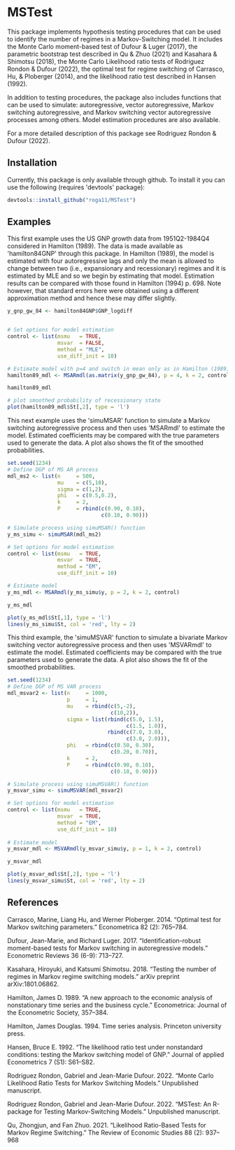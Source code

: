 # MSTest

This package implements hypothesis testing procedures that can be used to identify the number of regimes in a Markov-Switching model. It includes the Monte Carlo moment-based test of Dufour & Luger (2017), the parametric bootstrap test described in Qu & Zhuo (2021) and Kasahara & Shimotsu (2018), the Monte Carlo Likelihood ratio tests of Rodriguez Rondon & Dufour (2022), the optimal test for regime switching of Carrasco, Hu, & Ploberger (2014), and the likelihood ratio test described in Hansen (1992).

In addition to testing procedures, the package also includes functions that can be used to simulate: autoregressive, vector autoregressive, Markov switching autoregressive, and Markov switching vector autoregressive processes among others. Model estimation procedures are also available.

For a more detailed description of this package see Rodriguez Rondon & Dufour (2022).

## Installation

Currently, this package is only available through github. To install it you can use the following (requires 'devtools' package): 

```r
devtools::install_github("roga11/MSTest")
```

## Examples

This first example uses the US GNP growth data from 1951Q2-1984Q4 considered in Hamilton (1989). The data is made available as 'hamilton84GNP' through this package. In Hamilton (1989), the model is estimated with four autoregressive lags and only the mean is allowed to change between two (i.e., expansionary and recessionary) regimes and it is estimated by MLE and so we begin by estimating that model.  Estimation results can be compared with those found in Hamilton (1994) p. 698. Note however, that standard errors here were obtained using a different approximation method and hence these may differ slightly. 

```r
y_gnp_gw_84 <- hamilton84GNP$GNP_logdiff


# Set options for model estimation
control <- list(msmu   = TRUE, 
                msvar  = FALSE, 
                method = "MLE",
                use_diff_init = 10)

# Estimate model with p=4 and switch in mean only as in Hamilton (1989)
hamilton89_mdl <- MSARmdl(as.matrix(y_gnp_gw_84), p = 4, k = 2, control)

hamilton89_mdl

# plot smoothed probability of recessionary state
plot(hamilton89_mdl$St[,2], type = 'l')
```
 
This next example uses the 'simuMSAR' function to simulate a Markov switching autoregressive process and then uses 'MSARmdl' to estimate the model. Estimated coefficients may be compared with the true parameters used to generate the data. A plot also shows the fit of the smoothed probabilities. 

```r
set.seed(1234)
# Define DGP of MS AR process
mdl_ms2 <- list(n     = 500, 
                mu    = c(5,10),
                sigma = c(1,2),
                phi   = c(0.5,0.2),
                k     = 2,
                P     = rbind(c(0.90, 0.10),
                              c(0.10, 0.90)))

# Simulate process using simuMSAR() function
y_ms_simu <- simuMSAR(mdl_ms2)

# Set options for model estimation
control <- list(msmu   = TRUE, 
                msvar  = TRUE, 
                method = "EM",
                use_diff_init = 10)

# Estimate model
y_ms_mdl <- MSARmdl(y_ms_simu$y, p = 2, k = 2, control)

y_ms_mdl

plot(y_ms_mdl$St[,1], type = 'l')
lines(y_ms_simu$St, col = 'red', lty = 2)
```

This third example, the 'simuMSVAR' function to simulate a bivariate Markov switching vector autoregressive process and then uses 'MSVARmdl' to estimate the model. Estimated coefficients may be compared with the true parameters used to generate the data. A plot also shows the fit of the smoothed probabilities. 

```r
set.seed(1234)
# Define DGP of MS VAR process
mdl_msvar2 <- list(n     = 1000, 
                   p     = 1,
                   mu    = rbind(c(5,-2),
                                 c(10,2)),
                   sigma = list(rbind(c(5.0, 1.5),
                                      c(1.5, 1.0)),
                                rbind(c(7.0, 3.0),
                                      c(3.0, 2.0))),
                   phi   = rbind(c(0.50, 0.30),
                                 c(0.20, 0.70)),
                   k     = 2,
                   P     = rbind(c(0.90, 0.10),
                                 c(0.10, 0.90)))

# Simulate process using simuMSVAR() function
y_msvar_simu <- simuMSVAR(mdl_msvar2)

# Set options for model estimation
control <- list(msmu   = TRUE, 
                msvar  = TRUE,
                method = "EM",
                use_diff_init = 10)
                
# Estimate model
y_msvar_mdl <- MSVARmdl(y_msvar_simu$y, p = 1, k = 2, control)

y_msvar_mdl

plot(y_msvar_mdl$St[,2], type = 'l')
lines(y_msvar_simu$St, col = 'red', lty = 2)


```

## References

Carrasco, Marine, Liang Hu, and Werner Ploberger. 2014. “Optimal test for Markov switching parameters.” Econometrica 82 (2): 765–784.

Dufour, Jean-Marie, and Richard Luger. 2017. “Identification-robust moment-based tests for Markov switching in autoregressive models.” Econometric Reviews 36 (6-9): 713–727.

Kasahara, Hiroyuki, and Katsumi Shimotsu. 2018. “Testing the number of regimes in Markov regime switching models.” arXiv preprint arXiv:1801.06862.

Hamilton, James D. 1989. “A new approach to the economic analysis of nonstationary time series and the business cycle.” Econometrica: Journal of the Econometric Society, 357–384.

Hamilton, James Douglas. 1994. Time series analysis. Princeton university press.

Hansen, Bruce E. 1992. “The likelihood ratio test under nonstandard conditions: testing the Markov switching model of GNP.” Journal of applied Econometrics 7 (S1): S61–S82.

Rodriguez Rondon, Gabriel and Jean-Marie Dufour. 2022. “Monte Carlo Likelihood Ratio Tests for Markov Switching Models.” Unpublished manuscript.

Rodriguez Rondon, Gabriel and Jean-Marie Dufour. 2022. “MSTest: An R-package for Testing Markov-Switching Models.” Unpublished manuscript.

Qu, Zhongjun, and Fan Zhuo. 2021. “Likelihood Ratio-Based Tests for Markov Regime Switching.” The Review of Economic Studies 88 (2): 937–968
